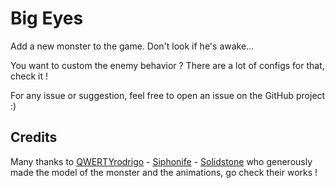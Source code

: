 # Big Eyes

Add a new monster to the game. Don't look if he's awake...

You want to custom the enemy behavior ? There are a lot of configs for that, check it !

For any issue or suggestion, feel free to open an issue on the GitHub project :)

## Credits

Many thanks to 
[QWERTYrodrigo](https://www.youtube.com/watch?v=eD1mFxvIL5w) - 
[Siphonife](https://www.artstation.com/siphonife) - 
[Solidstone](https://ko-fi.com/solidstonee)
who generously made the model of the monster and the animations, go check their works !